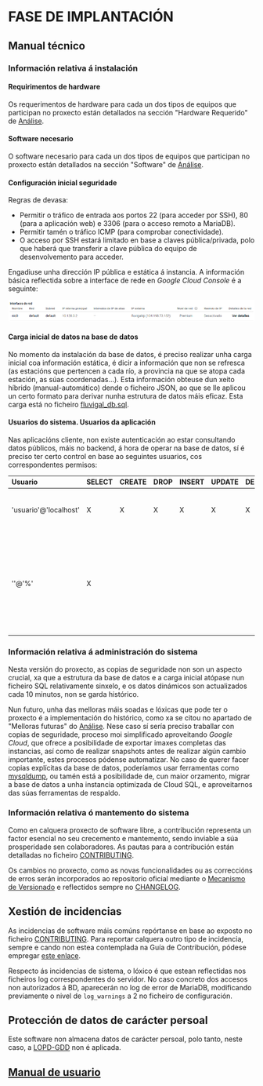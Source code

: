 # FASE DE IMPLANTACIÓN

## Manual técnico

### Información relativa á instalación

#### Requirimentos de hardware

Os requerimentos de hardware para cada un dos tipos de equipos que participan no proxecto están detallados na sección "Hardware Requerido" de [Análise](3_analise.md#hardware-requerido).

#### Software necesario

O software necesario para cada un dos tipos de equipos que participan no proxecto están detallados na sección "Software" de [Análise](3_analise.md#software).

#### Configuración inicial seguridade

Regras de devasa:

+ Permitir o tráfico de entrada aos portos 22 (para acceder por SSH), 80 (para a aplicación web) e 3306 (para o acceso remoto a MariaDB).
+ Permitir tamén o tráfico ICMP (para comprobar conectividade). 
+ O acceso por SSH estará limitado en base a claves pública/privada, polo que haberá que transferir a clave pública do equipo de desenvolvemento para acceder.

Engadiuse unha dirección IP pública e estática á instancia.
A información básica reflectida sobre a interface de rede en *Google Cloud Console* é a seguinte:

![Interface de rede](img/6_interface_rede.png)

#### Carga inicial de datos na base de datos

No momento da instalación da base de datos, é preciso realizar unha carga inicial coa información estática, é dicir a información que non se refresca (as estacións que pertencen a cada río, a provincia na que se atopa cada estación, as súas coordenadas...). Esta información obteuse dun xeito híbrido (manual-automático) dende o ficheiro JSON, ao que se lle aplicou un certo formato para derivar nunha estrutura de datos máis eficaz. Esta carga está no ficheiro [fluvigal_db.sql](../fluvigal/ds-fluvigal/fluvigal_db.sql).

#### Usuarios do sistema. Usuarios da aplicación

Nas aplicacións cliente, non existe autenticación ao estar consultando datos públicos, máis no backend, á hora de operar na base de datos, sí é preciso ter certo control en base ao seguintes usuarios, cos correspondentes permisos:

| Usuario | SELECT | CREATE | DROP | INSERT | UPDATE | DELETE | Observacións
|:-       |:-      |:-      |:-    |:-      |:-      |:-      |:-   
| 'usuario'@'localhost' | X | X | X | X | X | X | Encargado de modificar a BD. Uso exclusivo no servidor. 
| ''@'%' | X |  |  |  |  |  | Empregado polos clientes para consultar remotamente os datos e mostralos nas interfaces. É anónimo e non ten contrasinal xa que son datos públicos.

### Información relativa á administración do sistema

Nesta versión do proxecto, as copias de seguridade non son un aspecto crucial, xa que a estrutura da base de datos e a carga inicial atópase nun ficheiro SQL relativamente sinxelo, e os datos dinámicos son actualizados cada 10 minutos, non se garda histórico.

Nun futuro, unha das melloras máis soadas e lóxicas que pode ter o proxecto é a implementación do histórico, como xa se citou no apartado de "Melloras futuras" do [Análise](3_analise.md#melloras-futuras). Nese caso sí sería preciso traballar con copias de seguridade, proceso moi simplificado aproveitando *Google Cloud*, que ofrece a posibilidade de exportar imaxes completas das instancias, así como de realizar snapshots antes de realizar algún cambio importante, estes procesos pódense automatizar. No caso de querer facer copias explícitas da base de datos, poderíamos usar ferramentas como [mysqldump](https://dev.mysql.com/doc/refman/8.0/en/mysqldump.html), ou tamén está a posibilidade de, cun maior orzamento, migrar a base de datos a unha instancia optimizada de Cloud SQL, e aproveitarnos das súas ferramentas de respaldo.

### Información relativa ó mantemento do sistema 

Como en calquera proxecto de software libre, a contribución representa un factor esencial no seu crecemento e mantemento, sendo inviable a súa prosperidade sen colaboradores. As pautas para a contribución están detalladas no ficheiro [CONTRIBUTING](../CONTRIBUTING.md).

Os cambios no proxecto, como as novas funcionalidades ou as correccións de erros serán incorporados ao repositorio oficial mediante o [Mecanismo de Versionado](versionado.md) e reflectidos sempre no [CHANGELOG](../CHANGELOG.md).

## Xestión de incidencias

As incidencias de software máis comúns repórtanse en base ao exposto no ficheiro [CONTRIBUTING](../CONTRIBUTING.md). Para reportar calquera outro tipo de incidencia, sempre e cando non estea contemplada na Guía de Contribución, pódese empregar [este enlace](https://gitlab.iessanclemente.net/damo/a16alejandrobp/issues/new).

Respecto ás incidencias de sistema, o lóxico é que estean reflectidas nos ficheiros log correspondentes do servidor. No caso concreto dos accesos non autorizados á BD, aparecerán no log de error de MariaDB, modificando previamente o nivel de `log_warnings` a 2 no ficheiro de configuración.

## Protección de datos de carácter persoal

Este software non almacena datos de carácter persoal, polo tanto, neste caso, a [LOPD-GDD](https://es.wikipedia.org/wiki/Ley_Org%C3%A1nica_de_Protecci%C3%B3n_de_Datos_Personales_y_garant%C3%ADa_de_los_derechos_digitales) non é aplicada.

## [Manual de usuario](manual_usuario.md)
